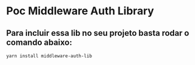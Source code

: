 # Poc Middleware Auth Library

## Para incluir essa lib no seu projeto basta rodar o comando abaixo:

`yarn install middleware-auth-lib`
